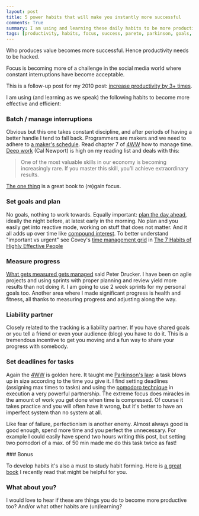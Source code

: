 ```yaml
---
layout: post
title: 5 power habits that will make you instantly more successful
comments: True
summary: I am using and learning these daily habits to be more productive, they take discipline but are easy to adopt.
tags: [productivity, habits, focus, success, pareto, parkinson, goals, planning]
---
```


Who produces value becomes more successful. Hence productivity needs to be hacked. 

Focus is becoming more of a challenge in the social media world where constant interruptions have become acceptable. 

This is a follow-up post for my 2010 post: [increase productivity by 3+ times](http://bobbelderbos.com/2010/09/increase-productivity-by-3-times/).

I am using (and learning as we speak) the following habits to become more effective and efficient:

### Batch / manage interruptions

Obvious but this one takes constant discipline, and after periods of having a better handle I tend to fall back. Programmers are makers and we need to adhere to [a maker's schedule](http://www.paulgraham.com/makersschedule.html). Read chapter 7 of [4WW](http://fourhourworkweek.com/) how to manage time. [Deep work](http://calnewport.com/books/deep-work/) (Cal Newport) is high on my reading list and deals with this:

> One of the most valuable skills in our economy is becoming increasingly rare. If you master this skill, you’ll achieve extraordinary results.

[The one thing](http://www.amazon.es/The-One-Thing-Surprisingly-Extraordinary/dp/1885167776/?tag=myrealis) is a great book to (re)gain focus.

### Set goals and plan

No goals, nothing to work towards. Equally important: [plan the day ahead](http://lifehacker.com/332743/why-you-should-plan-your-day-the-night-before), ideally the night before, at latest early in the morning. No plan and you easily get into reactive mode, working on stuff that does not matter. And it all adds up over time like [compound interest](http://www.goodreads.com/quotes/76863-compound-interest-is-the-eighth-wonder-of-the-world-he). To better understand "important vs urgent" see Covey's [time management grid](https://www.usgs.gov/humancapital/documents/TimeManagementGrid.pdf) in [The 7 Habits of Highly Effective People](https://en.wikipedia.org/wiki/The_7_Habits_of_Highly_Effective_People)

### Measure progress 

[What gets measured gets managed](https://www.entheos.com/quotes/by_teacher/Peter+Drucker) said Peter Drucker. I have been on agile projects and using sprints with proper planning and review yield more results than not doing it. I am going to use 2 week sprints for my personal goals too. Another area where I made significant progress is health and fitness, all thanks to measuring progress and adjusting along the way.

### Liability partner

Closely related to the tracking is a liability partner. If you have shared goals or you tell a friend or even your audience (blog) you have to do it. This is a tremendous incentive to get you moving and a fun way to share your progress with somebody.

### Set deadlines for tasks

Again the [4WW](http://fourhourworkweek.com/) is golden here. It taught me [Parkinson's law](https://en.wikipedia.org/wiki/Parkinson's_law): a task blows up in size according to the time you give it. I find setting deadlines (assigning max times to tasks) and using the [pomodoro technique](https://en.wikipedia.org/wiki/Pomodoro_Technique) in execution a very powerful partnership. The extreme focus does miracles in the amount of work you get done when time is compressed. Of course it takes practice and you will often have it wrong, but it's better to have an imperfect system than no system at all. 

Like fear of failure, perfectionism is another enemy. Almost always good is good enough, spend more time and you perfect the unnecessary. For example I could easily have spend two hours writing this post, but setting two pomodori of a max. of 50 min made me do this task twice as fast! 

### Bonus

To develop habits it's also a must to study habit forming. Here is [a great book](http://bobbelderbos.com/books/PowerHabit) I recently read that might be helpful for you.

### What about you?

I would love to hear if these are things you do to become more productive too? And/or what other habits are (un)learning?
